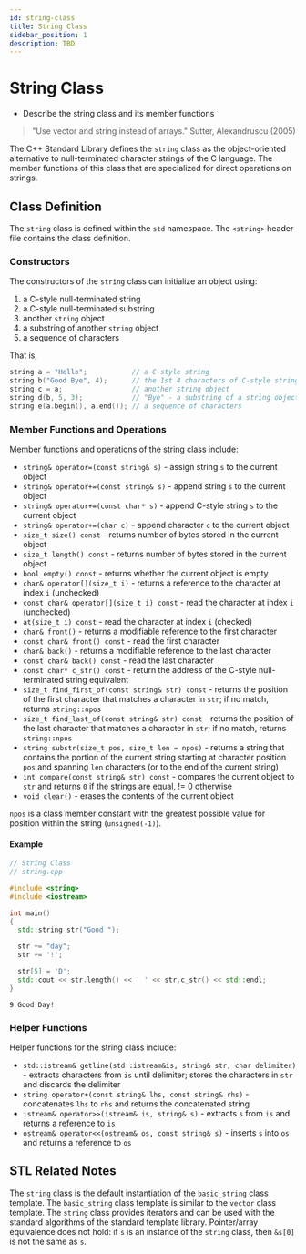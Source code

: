 ```yaml
---
id: string-class
title: String Class
sidebar_position: 1
description: TBD
---
```


# String Class


- Describe the string class and its member functions

> "Use vector and string instead of arrays." Sutter, Alexandruscu (2005)



The C++ Standard Library defines the `string` class as the object-oriented alternative to null-terminated character strings of the C language.  The member functions of this class that are specialized for direct operations on strings. 



## Class Definition

The `string` class is defined within the `std` namespace.  The `<string>` header file contains the class definition.


### Constructors

The constructors of the `string` class can initialize an object using:

1. a C-style null-terminated string
2. a C-style null-terminated substring
3. another `string` object
4. a substring of another `string` object
5. a sequence of characters

That is,
```cpp
string a = "Hello";           // a C-style string
string b("Good Bye", 4);      // the 1st 4 characters of C-style string
string c = a;                 // another string object
string d(b, 5, 3);            // "Bye" - a substring of a string object
string e(a.begin(), a.end()); // a sequence of characters
```



### Member Functions and Operations

Member functions and operations of the string class include:

- `string& operator=(const string& s)` - assign string `s` to the current object
- `string& operator+=(const string& s)` - append string `s` to the current object
- `string& operator+=(const char* s)` - append C-style string `s` to the current object
- `string& operator+=(char c)` - append character `c` to the current object
- `size_t size() const` - returns number of bytes stored in the current object
- `size_t length() const` - returns number of bytes stored in the current object
- `bool empty() const` - returns whether the current object is empty
- `char& operator[](size_t i)` - returns a reference to the character at index `i` (unchecked)
- `const char& operator[](size_t i) const` - read the character at index `i` (unchecked)
- `at(size_t i) const` - read the character at index `i` (checked)
- `char& front()` - returns a modifiable reference to the first character
- `const char& front() const` - read the first character
- `char& back()` - returns a modifiable reference to the last character
- `const char& back() const` - read the last character
- `const char* c_str() const` - return the address of the C-style null-terminated string equivalent
- `size_t find_first_of(const string& str) const` - returns the position of the first character that matches a character in `str`; if no match, returns `string::npos`
- `size_t find_last_of(const string& str) const` - returns the position of the last character that matches a character in `str`; if no match, returns `string::npos`
- `string substr(size_t pos, size_t len = npos)` - returns a string that contains the portion of the current string starting at character position `pos` and spanning `len` characters (or to the end of the current string)
- `int compare(const string& str) const` - compares the current object to `str` and returns `0` if the strings are equal, != 0 otherwise
- `void clear()` - erases the contents of the current object

`npos` is a class member constant with the greatest possible value for position within the string (`unsigned(-1)`).


#### Example

```cpp
// String Class
// string.cpp

#include <string>
#include <iostream>

int main()
{
  std::string str("Good ");

  str += "day";
  str += '!';

  str[5] = 'D';
  std::cout << str.length() << ' ' << str.c_str() << std::endl; 
}
```

```
9 Good Day! 
```



### Helper Functions

Helper functions for the string class include:

- `std::istream& getline(std::istream&is, string& str, char delimiter)` - extracts characters from `is` until delimiter; stores the characters in `str` and discards the delimiter
- `string operator+(const string& lhs, const string& rhs)` - concatenates `lhs` to `rhs` and returns the concatenated string
- `istream& operator>>(istream& is, string& s)` - extracts `s` from `is` and returns a reference to `is`
- `ostream& operator<<(ostream& os, const string& s)` - inserts `s` into `os` and returns a reference to `os`



## STL Related Notes

The `string` class is the default instantiation of the `basic_string` class template.  The `basic_string` class template is similar to the `vector` class template.  The `string` class provides iterators and can be used with the standard algorithms of the standard template library.  Pointer/array equivalence does not hold: if `s` is an instance of the `string` class, then `&s[0]` is not the same as `s`.
